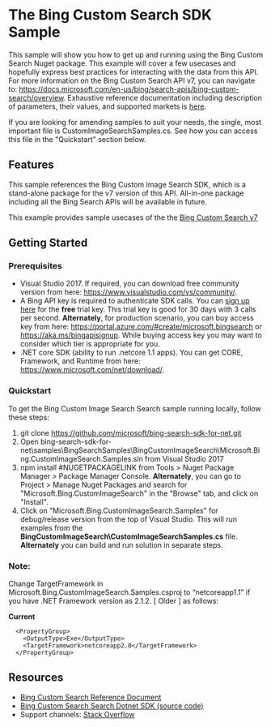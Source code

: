 # The Bing Custom Search SDK Sample

This sample will show you how to get up and running using the Bing Custom Search Nuget package. This example will cover a few usecases and hopefully express best practices for interacting with the data from this API. For more information on the Bing Custom Search API v7, you can navigate to: https://docs.microsoft.com/en-us/bing/search-apis/bing-custom-search/overview. Exhaustive reference documentation including description of parameters, their values, and supported markets is [here](https://docs.microsoft.com/en-us/bing/search-apis/bing-custom-search/overview).

If you are looking for amending samples to suit your needs, the single, most important file is CustomImageSearchSamples.cs. See how you can access this file in the "Quickstart" section below.

## Features

This sample references the Bing Custom Image Search SDK, which is a stand-alone package for the v7 version of this API. All-in-one package including all the Bing Search APIs will be available in future.

This example provides sample usecases of the the [Bing Custom Search v7](https://github.com/microsoft/bing-search-sdk-for-net/tree/main/samples/BingSearchSamples/BingCustomImageSearch)


## Getting Started


### Prerequisites

- Visual Studio 2017. If required, you can download free community version from here: https://www.visualstudio.com/vs/community/.
- A Bing API key is required to authenticate SDK calls. You can [sign up here](https://portal.azure.com/#create/microsoft.bingsearch) for the **free** trial key. This trial key is good for 30 days with 3 calls per second. **Alternately**, for production scenario, you can buy access key from here: https://portal.azure.com/#create/microsoft.bingsearch or https://aka.ms/bingapisignup. While buying access key you may want to consider which tier is appropriate for you.
- .NET core SDK (ability to run .netcore 1.1 apps). You can get CORE, Framework, and Runtime from here: https://www.microsoft.com/net/download/. 

### Quickstart

To get the Bing Custom Image Search Search sample running locally, follow these steps:

1. git clone https://github.com/microsoft/bing-search-sdk-for-net.git
2. Open bing-search-sdk-for-net\samples\BingSearchSamples\BingCustomImageSearch\Microsoft.Bing.CustomImageSearch.Samples.sln from Visual Studio 2017
3. npm install #NUGETPACKAGELINK from Tools > Nuget Package Manager > Package Manager Console. **Alternately**, you can go to Project > Manage Nuget Packages and search for "Microsoft.Bing.CustomImageSearch" in the "Browse" tab, and click on "Install".
4. Click on "Microsoft.Bing.CustomImageSearch.Samples" for debug/release version from the top of Visual Studio. This will run examples from the **BingCustomImageSearch\CustomImageSearchSamples.cs** file. **Alternately** you can build and run solution in separate steps.

### Note: 
Change TargetFramework in Microsoft.Bing.CustomImageSearch.Samples.csproj to “netcoreapp1.1” if you have .NET Framework version as 2.1.2. [ Older ] as follows:

**Current**
````  
  <PropertyGroup>
    <OutputType>Exe</OutputType>
    <TargetFramework>netcoreapp2.0</TargetFramework>
  </PropertyGroup>
````


## Resources
- [Bing Custom Search Reference Document](https://docs.microsoft.com/en-us/bing/search-apis/bing-custom-search/overview)
- [Bing Custom Search Search Dotnet SDK (source code)](https://github.com/microsoft/bing-search-sdk-for-net/tree/main/sdk/CustomImageSearchSearch) 
- Support channels: [Stack Overflow](https://stackoverflow.com/questions/tagged/bing-search)
